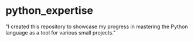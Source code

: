 # python_expertise
"I created this repository to showcase my progress in mastering the Python language as a tool for various small projects."
